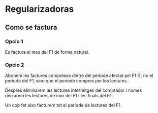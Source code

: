 # Regularizadoras

## Como se factura

### Opcio 1

Es factura el mes del F1 de forma natural.

### Opcio 2

Abonem les factures compreses dintre del periode afectat pel F1 G, no el periode del F1, sino que el periode compres per les lectures.

Despres eliminarem les lectures intermitges del comptador i nomes deixarem les lectures de inici del F1 i les finals del F1.

Un cop fet aixo facturem tot el periode de lectures del F1.
